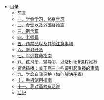<!-- _navbar.md -->

* 目录
  * [前言](/docs/前言.md) <!--注意这里是相对路径-->
  * [一、学会学习，终身学习](/docs/一、学会学习，终身学习.md)
  * [二、食堂以及外面餐馆篇](/docs/二、食堂以及外面餐馆篇.md)
  * [三、宿舍篇](/docs/三、宿舍篇.md)
  * [四、老师篇](/docs/四、老师篇.md)
  * [五、违禁品以及其他注意事项](/docs/五、违禁品以及其他注意事项.md)
  * [六、学习经验](/docs/六、学习经验.md)
  * [七、军训救命指南](/docs/七、军训救命指南.md)
  * [八、练习册，辅导书，以及bilibili课程推荐](/docs/八、练习册，辅导书，以及bilibili课程推荐.md)
  * [紧急插播：关于高三一些要引起重视的事情](/docs/紧急插播：关于高三一些要引起重视的事情.md)
  * [九、学会自我保护（如何解决矛盾）](/docs/九、学会自我保护（如何解决矛盾）.md)
  * [十、手机使用指南](/docs/十、手机使用指南.md)
  * [十一、我对高考有话说](/docs/十一、我对高考有话说.md)
  * [后记](/docs/后记.md)